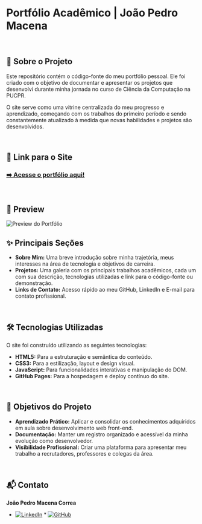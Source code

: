 # Portfólio Acadêmico | João Pedro Macena
<br>

## 🚀 Sobre o Projeto

Este repositório contém o código-fonte do meu portfólio pessoal. Ele foi criado com o objetivo de documentar e apresentar os projetos que desenvolvi durante minha jornada no curso de Ciência da Computação na PUCPR.

O site serve como uma vitrine centralizada do meu progresso e aprendizado, começando com os trabalhos do primeiro período e sendo constantemente atualizado à medida que novas habilidades e projetos são desenvolvidos.

<br>

## 🔗 Link para o Site

### **[➡️ Acesse o portfólio aqui!](https://macenajp.github.io/PORTFOLIO-PUCPR/)**

<br>

## 📸 Preview

![Preview do Portfólio](https://user-images.githubusercontent.com/98739199/208249871-337d6e8f-747d-411a-8740-42f53408a2fc.png)
<br>

## ✨ Principais Seções

* **Sobre Mim:** Uma breve introdução sobre minha trajetória, meus interesses na área de tecnologia e objetivos de carreira.
* **Projetos:** Uma galeria com os principais trabalhos acadêmicos, cada um com sua descrição, tecnologias utilizadas e link para o código-fonte ou demonstração.
* **Links de Contato:** Acesso rápido ao meu GitHub, LinkedIn e E-mail para contato profissional.

<br>

## 🛠️ Tecnologias Utilizadas

O site foi construído utilizando as seguintes tecnologias:

* **HTML5:** Para a estruturação e semântica do conteúdo.
* **CSS3:** Para a estilização, layout e design visual.
* **JavaScript:** Para funcionalidades interativas e manipulação do DOM.
* **GitHub Pages:** Para a hospedagem e deploy contínuo do site.

<br>

## 🎯 Objetivos do Projeto

* **Aprendizado Prático:** Aplicar e consolidar os conhecimentos adquiridos em aula sobre desenvolvimento web front-end.
* **Documentação:** Manter um registro organizado e acessível da minha evolução como desenvolvedor.
* **Visibilidade Profissional:** Criar uma plataforma para apresentar meu trabalho a recrutadores, professores e colegas da área.

<br>

## 📬 Contato

**João Pedro Macena Correa**

* [![LinkedIn](https://img.shields.io/badge/LinkedIn-0077B5?style=for-the-badge&logo=linkedin&logoColor=white)](https://www.linkedin.com/in/SEU_PERFIL_AQUI/) * [![GitHub](https://img.shields.io/badge/GitHub-181717?style=for-the-badge&logo=github&logoColor=white)](https://github.com/Macenajp)
